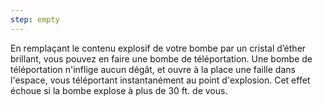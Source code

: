 ```yaml
---
step: empty
---
```

En remplaçant le contenu explosif de votre bombe par un cristal d’éther brillant, vous pouvez en faire une bombe de téléportation. Une bombe de téléportation n'inflige aucun dégât, et ouvre à la place une faille dans l'espace, vous téléportant instantanément au point d'explosion. Cet effet échoue si la bombe explose à plus de 30 ft. de vous.